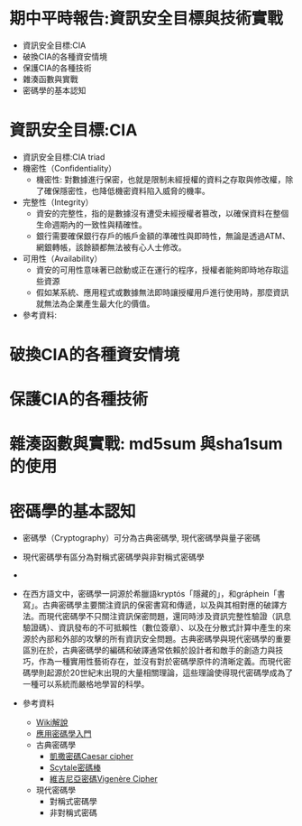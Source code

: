 # 期中平時報告:資訊安全目標與技術實戰
- 資訊安全目標:CIA
- 破換CIA的各種資安情境
- 保護CIA的各種技術
- 雜湊函數與實戰
- 密碼學的基本認知

# 資訊安全目標:CIA
- 資訊安全目標:CIA triad
- 機密性（Confidentiality）
  - 機密性: 對數據進行保密，也就是限制未經授權的資料之存取與修改權，除了確保隱密性，也降低機密資料陷入威脅的機率。
- 完整性（Integrity）
  - 資安的完整性，指的是數據沒有遭受未經授權者篡改，以確保資料在整個生命週期內的一致性與精確性。
  - 銀行需要確保銀行存戶的帳戶金額的準確性與即時性，無論是透過ATM、網銀轉帳，該餘額都無法被有心人士修改。
- 可用性（Availability）
  - 資安的可用性意味著已啟動或正在運行的程序，授權者能夠即時地存取這些資源
  - 假如某系統、應用程式或數據無法即時讓授權用戶進行使用時，那麼資訊就無法為企業產生最大化的價值。
- 參考資料:
# 破換CIA的各種資安情境
# 保護CIA的各種技術
# 雜湊函數與實戰: md5sum 與sha1sum的使用

# 密碼學的基本認知
- 密碼學（Cryptography）可分為古典密碼學, 現代密碼學與量子密碼
- 現代密碼學有區分為對稱式密碼學與非對稱式密碼學
- 
- 在西方語文中，密碼學一詞源於希臘語kryptós「隱藏的」，和gráphein「書寫」。古典密碼學主要關注資訊的保密書寫和傳遞，以及與其相對應的破譯方法。而現代密碼學不只關注資訊保密問題，還同時涉及資訊完整性驗證（訊息驗證碼）、資訊發布的不可抵賴性（數位簽章）、以及在分散式計算中產生的來源於內部和外部的攻擊的所有資訊安全問題。古典密碼學與現代密碼學的重要區別在於，古典密碼學的編碼和破譯通常依賴於設計者和敵手的創造力與技巧，作為一種實用性藝術存在，並沒有對於密碼學原件的清晰定義。而現代密碼學則起源於20世紀末出現的大量相關理論，這些理論使得現代密碼學成為了一種可以系統而嚴格地學習的科學。

- 參考資料
  - [Wiki解說](https://zh.wikipedia.org/wiki/%E5%AF%86%E7%A0%81%E5%AD%A6) 
  - [應用密碼學入門](https://hitcon.org/2018/CMT/slide-files/d1_s2_r4.pdf)
  - 古典密碼學
    - [凱撒密碼Caesar cipher](https://zh.wikipedia.org/zh-tw/%E5%87%B1%E6%92%92%E5%AF%86%E7%A2%BC)
    - [Scytale密碼棒](https://zh.wikipedia.org/wiki/%E5%AF%86%E7%A2%BC%E6%A3%92)
    - [維吉尼亞密碼Vigenère Cipher](https://zh.m.wikipedia.org/zh-tw/%E7%BB%B4%E5%90%89%E5%B0%BC%E4%BA%9A%E5%AF%86%E7%A0%81)
  - 現代密碼學
    - 對稱式密碼學
    - 非對稱式密碼
